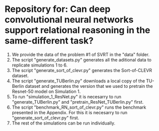 # Repository for: Can deep convolutional neural networks support relational reasoning in the same-different task?

1. We provide the data of the problem #1 of SVRT in the "data" folder.
2. The script "generate_datasets.py" generates all the aditional data to replicate simulations 1 to 6.   
3. The script "generate_sort_of_clevr.py" generates the Sort-of-CLEVR dataset.
4. The script "generate_TUBerlin.py" downloads a local copy of the TU-Berlin dataset and generates the version that we used to pretrain the Resnet-50 model on Simulation 1.
5. To run "simulation_1_ResNet.py" it is necesarry to run "generate_TUBerlin.py" and "pretrain_ResNet_TUBerlin.py" first.
6. The script "benchmark_RN_sort_of_clevr.py" runs the benchmark presented in the Appendix. For this it is necesarry to run "generate_sort_of_clevr.py" first.
7. The rest of the simulations can be run individually.
